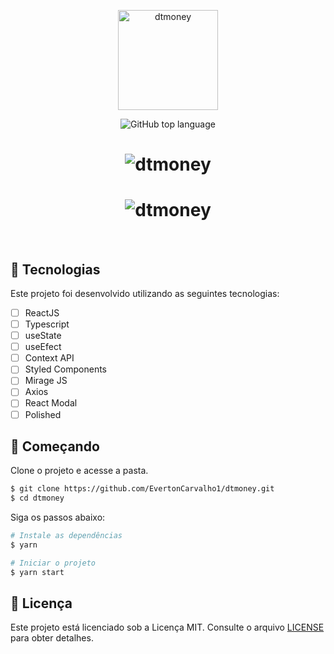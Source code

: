 <p align="center">
  <img alt="dtmoney" src="https://user-images.githubusercontent.com/82480230/192796504-b504705c-a681-4312-95f1-1f84c1b0ac20.svg" width="160px">
</p>

<p align="center">
  <img alt="GitHub top language" src="https://img.shields.io/github/languages/top/EvertonCarvalho1/dtmoney?color=991f36&labelColor=0D133D">
</p>

<h1 align="center">
    <img alt="dtmoney" title="dtmoney" src="https://user-images.githubusercontent.com/82480230/192789500-623fb6cf-97ac-4b15-95d2-a61843e9ca28.PNG" />
</h1>

<h1 align="center">
    <img alt="dtmoney" title="dtmoney" src="https://user-images.githubusercontent.com/82480230/192789514-b796b033-f994-4b42-9971-045fb69c4b53.PNG" />
</h1>

<br>

## 🧪 Tecnologias

Este projeto foi desenvolvido utilizando as seguintes tecnologias:

-   [ ] ReactJS
-   [ ] Typescript
-   [ ] useState
-   [ ] useEfect
-   [ ] Context API
-   [ ] Styled Components
-   [ ] Mirage JS
-   [ ] Axios
-   [ ] React Modal
-   [ ] Polished

## 🚀 Começando

Clone o projeto e acesse a pasta.

```bash
$ git clone https://github.com/EvertonCarvalho1/dtmoney.git
$ cd dtmoney
```

Siga os passos abaixo:
```bash
# Instale as dependências
$ yarn

# Iniciar o projeto
$ yarn start
```

## 📝 Licença

Este projeto está licenciado sob a Licença MIT. Consulte o arquivo [LICENSE](LICENSE.md) para obter detalhes.